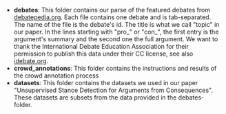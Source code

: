 *  **debates**: This folder contains our parse of the featured debates from [debatepedia.org](http://www.debatepedia.org). Each file contains one debate and is tab-separated. The name of the file is the debate's id. The title is what we call "topic" in our paper. In the lines starting with "pro_" or "con_", the first entry is the argument's summary and the second one the full argument. We want to thank the International Debate Education Association for their permission to publish this data under their CC license, see also [idebate.org](https://idebate.org/).
*  **crowd_annotations**: This folder contains the instructions and results of the crowd annotation process
*  **datasets**: This folder contains the datasets we used in our paper "Unsupervised Stance Detection for Arguments from Consequences". These datasets are subsets from the data provided in the debates-folder.
